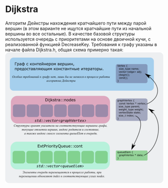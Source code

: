# Dijkstra
Алгоритм Дейкстры нахождения кратчайшего пути между парой вершин (в этом варианте не ищутся кратчайшие пути из начальной вершины во все остальные). В качестве базовой структуры используется очередь с приоритетами на основе двоичной кучи, с реализованной функцией DecreaseKey.
Требования к графу указаны в начале файла Dijkstra.h, общая схема примерно такая:
![Структура классов](scheme.png)
